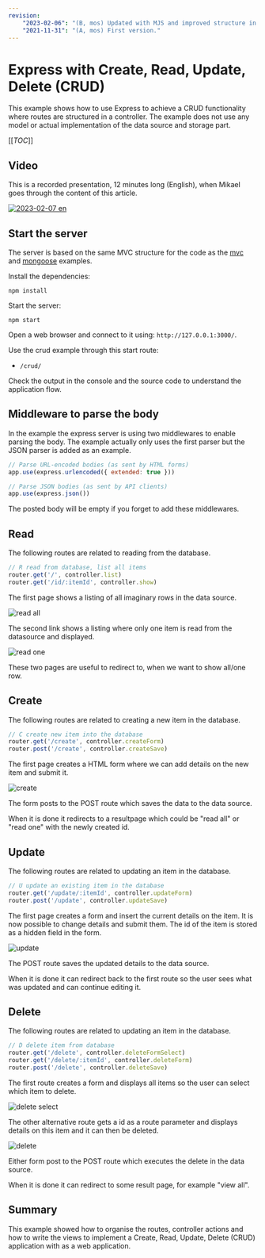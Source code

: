 ```yaml
---
revision: 
    "2023-02-06": "(B, mos) Updated with MJS and improved structure in README."
    "2021-11-31": "(A, mos) First version."
---
```

Express with Create, Read, Update, Delete (CRUD)
==============================

This example shows how to use Express to achieve a CRUD functionality where routes are structured in a controller. The example does not use any model or actual implementation of the data source and storage part.

[[_TOC_]]

<!--
TODO

* Add CSRF middleware, possible or use in a separate sessiion on the basic protection mechanisms?
-->


Video
-----------------------------

This is a recorded presentation, 12 minutes long (English), when Mikael goes through the content of this article.

[![2023-02-07 en](https://img.youtube.com/vi/NKz5glWqaTc/0.jpg)](https://www.youtube.com/watch?v=NKz5glWqaTc)



Start the server
-----------------------------

The server is based on the same MVC structure for the code as the [mvc](./../mvc/) and [mongoose](./../mongoose/) examples.

Install the dependencies:

```
npm install
```

Start the server:

```
npm start
```

Open a web browser and connect to it using: `http://127.0.0.1:3000/`.

Use the crud example through this start route:

* `/crud/`

Check the output in the console and the source code to understand the application flow.



Middleware to parse the body
-----------------------------

In the example the express server is using two middlewares to enable parsing the body. The example actually only uses the first parser but the JSON parser is added as an example.

```javascript
// Parse URL-encoded bodies (as sent by HTML forms)
app.use(express.urlencoded({ extended: true }))

// Parse JSON bodies (as sent by API clients)
app.use(express.json())
```

The posted body will be empty if you forget to add these middlewares.



Read
-----------------------------

The following routes are related to reading from the database.

```javascript
// R read from database, list all items
router.get('/', controller.list)
router.get('/id/:itemId', controller.show)
```

The first page shows a listing of all imaginary rows in the data source.

![read all](.img/read_all.png)

The second link shows a listing where only one item is read from the datasource and displayed.

![read one](.img/read_one.png)

These two pages are useful to redirect to, when we want to show all/one row.



Create
-----------------------------

The following routes are related to creating a new item in the database.

```javascript
// C create new item into the database
router.get('/create', controller.createForm)
router.post('/create', controller.createSave)
```

The first page creates a HTML form where we can add details on the new item and submit it.

![create](.img/create.png)

The form posts to the POST route which saves the data to the data source.

When it is done it redirects to a resultpage which could be "read all" or "read one" with the newly created id.



Update
-----------------------------

The following routes are related to updating an item in the database.

```javascript
// U update an existing item in the database
router.get('/update/:itemId', controller.updateForm)
router.post('/update', controller.updateSave)
```

The first page creates a form and insert the current details on the item. It is now possible to change details and submit them. The id of the item is stored as a hidden field in the form.

![update](.img/update.png)

The POST route saves the updated details to the data source.

When it is done it can redirect back to the first route so the user sees what was updated and can continue editing it.



Delete
-----------------------------

The following routes are related to updating an item in the database.

```javascript
// D delete item from database
router.get('/delete', controller.deleteFormSelect)
router.get('/delete/:itemId', controller.deleteForm)
router.post('/delete', controller.deleteSave)
```

The first route creates a form and displays all items so the user can select which item to delete.

![delete select](.img/delete_select.png)

The other alternative route gets a id as a route parameter and displays details on this item and it can then be deleted.

![delete](.img/delete.png)

Either form post to the POST route which executes the delete in the data source.

When it is done it can redirect to some result page, for example "view all".



Summary
-----------------------------

This example showed how to organise the routes, controller actions and how to write the views to implement a Create, Read, Update, Delete (CRUD) application with as a web application.
